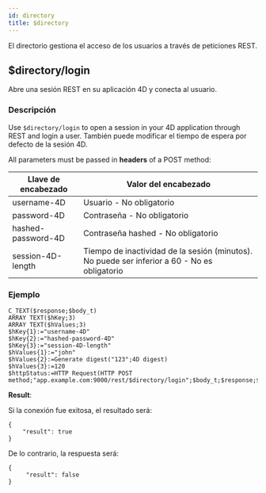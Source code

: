 ```yaml
---
id: directory
title: $directory
---
```


El directorio gestiona el acceso de los usuarios a través de peticiones REST.

## $directory/login

Abre una sesión REST en su aplicación 4D y conecta al usuario.

### Descripción

Use `$directory/login` to open a session in your 4D application through REST and login a user. También puede modificar el tiempo de espera por defecto de la sesión 4D.

All parameters must be passed in **headers** of a POST method:

| Llave de encabezado | Valor del encabezado                                                                                            |
| ------------------- | --------------------------------------------------------------------------------------------------------------- |
| username-4D         | Usuario - No obligatorio                                                                                        |
| password-4D         | Contraseña - No obligatorio                                                                                     |
| hashed-password-4D  | Contraseña hashed - No obligatorio                                                                              |
| session-4D-length   | Tiempo de inactividad de la sesión (minutos). No puede ser inferior a 60 - No es obligatorio |

### Ejemplo

```4d
C_TEXT($response;$body_t)
ARRAY TEXT($hKey;3)
ARRAY TEXT($hValues;3)
$hKey{1}:="username-4D"
$hKey{2}:="hashed-password-4D"
$hKey{3}:="session-4D-length"
$hValues{1}:="john"
$hValues{2}:=Generate digest("123";4D digest)
$hValues{3}:=120
$httpStatus:=HTTP Request(HTTP POST method;"app.example.com:9000/rest/$directory/login";$body_t;$response;$hKey;$hValues)
```

**Result**:

Si la conexión fue exitosa, el resultado será:

```
{
    "result": true
}
```

De lo contrario, la respuesta será:

```
{
     "result": false
}
```

